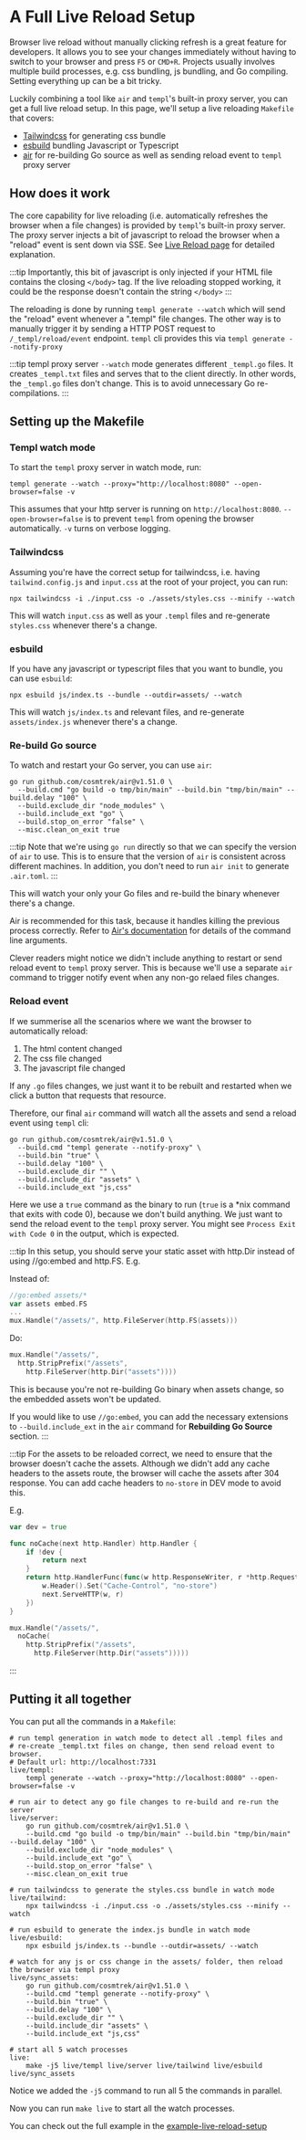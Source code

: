 # A Full Live Reload Setup

Browser live reload without manually clicking refresh is a great feature for developers. It allows you to see your changes immediately without having to switch to your browser and press `F5` or `CMD+R`. Projects usually involves multiple build processes, e.g. css bundling, js bundling, and Go compiling. Setting everything up can be a bit tricky.

Luckily combining a tool like `air` and `templ`'s built-in proxy server, you can get a full live reload setup. In this page, we'll setup a live reloading `Makefile` that covers:

- [Tailwindcss](https://tailwindcss.com/) for generating css bundle
- [esbuild](https://esbuild.github.io/) bundling Javascript or Typescript
- [air](https://github.com/cosmtrek/air) for re-building Go source as well as sending reload event to `templ` proxy server

## How does it work

The core capability for live reloading (i.e. automatically refreshes the browser when a file changes) is provided by `templ`'s built-in proxy server. The proxy server injects a bit of javascript to reload the browser when a "reload" event is sent down via SSE. See [Live Reload page](/commands-and-tools/live-reload) for detailed explanation.

:::tip
Importantly, this bit of javascript is only injected if your HTML file contains the closing `</body>` tag. If the live reloading stopped working, it could be the response doesn't contain the string `</body>`
:::

The reloading is done by running `templ generate --watch` which will send the "reload" event whenever a ".templ" file changes. The other way is to manually trigger it by sending a HTTP POST request to `/_templ/reload/event` endpoint. `templ` cli provides this via `templ generate --notify-proxy`

:::tip
templ proxy server `--watch` mode generates different `_templ.go` files. It creates `_templ.txt` files and serves that to the client directly. In other words, the `_templ.go` files don't change. This is to avoid unnecessary Go re-compilations.
:::

## Setting up the Makefile

### Templ watch mode

To start the `templ` proxy server in watch mode, run:

```shell
templ generate --watch --proxy="http://localhost:8080" --open-browser=false -v
```

This assumes that your http server is running on `http://localhost:8080`. `--open-browser=false` is to prevent `templ` from opening the browser automatically. `-v` turns on verbose logging.

### Tailwindcss

Assuming you're have the correct setup for tailwindcss, i.e. having `tailwind.config.js` and `input.css` at the root of your project, you can run:

```shell
npx tailwindcss -i ./input.css -o ./assets/styles.css --minify --watch
```

This will watch `input.css` as well as your `.templ` files and re-generate `styles.css` whenever there's a change.

### esbuild

If you have any javascript or typescript files that you want to bundle, you can use `esbuild`:

```shell
npx esbuild js/index.ts --bundle --outdir=assets/ --watch
```

This will watch `js/index.ts` and relevant files, and re-generate `assets/index.js` whenever there's a change.

### Re-build Go source

To watch and restart your Go server, you can use `air`:

```shell
go run github.com/cosmtrek/air@v1.51.0 \
  --build.cmd "go build -o tmp/bin/main" --build.bin "tmp/bin/main" --build.delay "100" \
  --build.exclude_dir "node_modules" \
  --build.include_ext "go" \
  --build.stop_on_error "false" \
  --misc.clean_on_exit true
```

:::tip
Note that we're using `go run` directly so that we can specify the version of `air` to use. This is to ensure that the version of `air` is consistent across different machines. In addition, you don't need to run `air init` to generate `.air.toml`.
:::

This will watch your only your Go files and re-build the binary whenever there's a change.

Air is recommended for this task, because it handles killing the previous process correctly. Refer to [Air's documentation](https://github.com/cosmtrek/air?tab=readme-ov-file) for details of the command line arguments.

Clever readers might notice we didn't include anything to restart or send reload event to `templ` proxy server. This is because we'll use a separate `air` command to trigger notify event when any non-go relaed files changes.

### Reload event

If we summerise all the scenarios where we want the browser to automatically reload:

1. The html content changed
2. The css file changed
3. The javascript file changed

If any `.go` files changes, we just want it to be rebuilt and restarted when we click a button that requests that resource.

Therefore, our final `air` command will watch all the assets and send a reload event using `templ` cli:

```shell
go run github.com/cosmtrek/air@v1.51.0 \
  --build.cmd "templ generate --notify-proxy" \
  --build.bin "true" \
  --build.delay "100" \
  --build.exclude_dir "" \
  --build.include_dir "assets" \
  --build.include_ext "js,css"
```

Here we use a `true` command as the binary to run (`true` is a *nix command that exits with code 0), because we don't build anything. We just want to send the reload event to the `templ` proxy server. You might see `Process Exit with Code 0` in the output, which is expected.

:::tip
In this setup, you should serve your static asset with http.Dir instead of using //go:embed and http.FS. E.g.

Instead of:
```go
//go:embed assets/*
var assets embed.FS
...
mux.Handle("/assets/", http.FileServer(http.FS(assets)))
```
Do:
```go
mux.Handle("/assets/", 
  http.StripPrefix("/assets", 
    http.FileServer(http.Dir("assets"))))
```

This is because you're not re-building Go binary when assets change, so the embedded assets won't be updated.

If you would like to use `//go:embed`, you can add the necessary extensions to `--build.include_ext` in the `air` command for **Rebuilding Go Source** section.
:::

:::tip
For the assets to be reloaded correct, we need to ensure that the browser doesn't cache the assets. Although we didn't add any cache headers to the assets route, the browser will cache the assets after 304 response. You can add cache headers to `no-store` in DEV mode to avoid this.

E.g. 
```go
var dev = true

func noCache(next http.Handler) http.Handler {
	if !dev {
		return next
	}
	return http.HandlerFunc(func(w http.ResponseWriter, r *http.Request) {
		w.Header().Set("Cache-Control", "no-store")
		next.ServeHTTP(w, r)
	})
}

mux.Handle("/assets/", 
  noCache(
    http.StripPrefix("/assets", 
      http.FileServer(http.Dir("assets")))))
```
:::

## Putting it all together

You can put all the commands in a `Makefile`:

```make
# run templ generation in watch mode to detect all .templ files and 
# re-create _templ.txt files on change, then send reload event to browser. 
# Default url: http://localhost:7331
live/templ:
	templ generate --watch --proxy="http://localhost:8080" --open-browser=false -v

# run air to detect any go file changes to re-build and re-run the server
live/server:
	go run github.com/cosmtrek/air@v1.51.0 \
	--build.cmd "go build -o tmp/bin/main" --build.bin "tmp/bin/main" --build.delay "100" \
	--build.exclude_dir "node_modules" \
	--build.include_ext "go" \
	--build.stop_on_error "false" \
	--misc.clean_on_exit true

# run tailwindcss to generate the styles.css bundle in watch mode
live/tailwind:
	npx tailwindcss -i ./input.css -o ./assets/styles.css --minify --watch

# run esbuild to generate the index.js bundle in watch mode
live/esbuild:
	npx esbuild js/index.ts --bundle --outdir=assets/ --watch

# watch for any js or css change in the assets/ folder, then reload the browser via templ proxy
live/sync_assets:
	go run github.com/cosmtrek/air@v1.51.0 \
	--build.cmd "templ generate --notify-proxy" \
	--build.bin "true" \
	--build.delay "100" \
	--build.exclude_dir "" \
	--build.include_dir "assets" \
	--build.include_ext "js,css"

# start all 5 watch processes
live: 
	make -j5 live/templ live/server live/tailwind live/esbuild live/sync_assets
```

Notice we added the `-j5` command to run all 5 the commands in parallel.

Now you can run `make live` to start all the watch processes.

You can check out the full example in the [example-live-reload-setup](https://github.com/jackielii/templ-live-reload-example)
